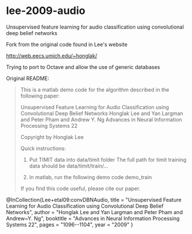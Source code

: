 # lee-2009-audio

Unsupervised feature learning for audio classification using convolutional deep belief networks

Fork from the original code found in Lee's website

http://web.eecs.umich.edu/~honglak/

Trying to port to Octave and allow the use of generic databases

Original README:

>This is a matlab demo code for the algorithm described in the following paper:
>
>Unsupervised Feature Learning for Audio Classification using Convolutional Deep Belief Networks
>Honglak Lee and Yan Largman and Peter Pham and Andrew Y. Ng
>Advances in Neural Information Processing Systems 22
>
>Copyright by Honglak Lee
>
>
>
>Quick instructions:
>
>1. Put TIMIT data into data/timit folder
>The full path for timit training data should be data/timit/train/...
>
>2. In matlab, run the following demo code
>demo_train
>
>
>
>If you find this code useful, please cite our paper.
>
@InCollection{Lee+etal09:convDBNAudio,
	title = "Unsupervised Feature Learning for Audio Classification using Convolutional Deep Belief Networks",
	author = "Honglak Lee and Yan Largman and Peter Pham and Andrew~Y. Ng",
	booktitle = "Advances in Neural Information Processing Systems 22",
	pages = "1096--1104",
	year = "2009"
}


